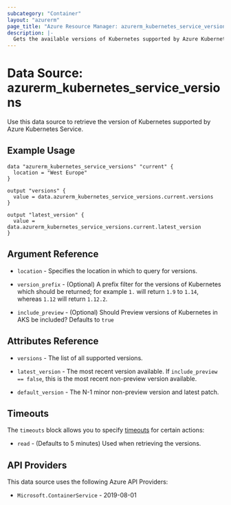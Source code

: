 ```yaml
---
subcategory: "Container"
layout: "azurerm"
page_title: "Azure Resource Manager: azurerm_kubernetes_service_versions"
description: |-
  Gets the available versions of Kubernetes supported by Azure Kubernetes Service.
---
```


# Data Source: azurerm_kubernetes_service_versions

Use this data source to retrieve the version of Kubernetes supported by Azure Kubernetes Service.

## Example Usage

```hcl
data "azurerm_kubernetes_service_versions" "current" {
  location = "West Europe"
}

output "versions" {
  value = data.azurerm_kubernetes_service_versions.current.versions
}

output "latest_version" {
  value = data.azurerm_kubernetes_service_versions.current.latest_version
}
```

## Argument Reference

* `location` - Specifies the location in which to query for versions.

* `version_prefix` - (Optional) A prefix filter for the versions of Kubernetes which should be returned; for example `1.` will return `1.9` to `1.14`, whereas `1.12` will return `1.12.2`.

* `include_preview` - (Optional) Should Preview versions of Kubernetes in AKS be included? Defaults to `true`

## Attributes Reference

* `versions` - The list of all supported versions.

* `latest_version` - The most recent version available. If `include_preview == false`, this is the most recent non-preview version available.

* `default_version` - The N-1 minor non-preview version and latest patch.

## Timeouts

The `timeouts` block allows you to specify [timeouts](https://www.terraform.io/language/resources/syntax#operation-timeouts) for certain actions:

* `read` - (Defaults to 5 minutes) Used when retrieving the versions.

## API Providers
<!-- This section is generated, changes will be overwritten -->
This data source uses the following Azure API Providers:

* `Microsoft.ContainerService` - 2019-08-01
